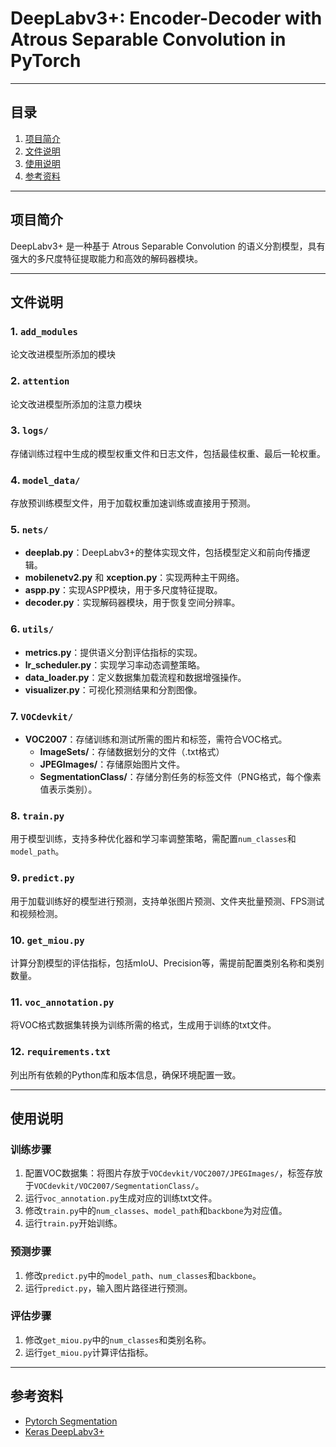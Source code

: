 # DeepLabv3+: Encoder-Decoder with Atrous Separable Convolution in PyTorch

---

## 目录
1. [项目简介](#项目简介)
2. [文件说明](#文件说明)
3. [使用说明](#使用说明)
4. [参考资料](#参考资料)

---

## 项目简介
DeepLabv3+ 是一种基于 Atrous Separable Convolution 的语义分割模型，具有强大的多尺度特征提取能力和高效的解码器模块。

---
## 文件说明
### 1. `add_modules`
论文改进模型所添加的模块

### 2. `attention`
论文改进模型所添加的注意力模块

### 3. `logs/`
存储训练过程中生成的模型权重文件和日志文件，包括最佳权重、最后一轮权重。

### 4. `model_data/`
存放预训练模型文件，用于加载权重加速训练或直接用于预测。

### 5. `nets/`
- **deeplab.py**：DeepLabv3+的整体实现文件，包括模型定义和前向传播逻辑。
- **mobilenetv2.py** 和 **xception.py**：实现两种主干网络。
- **aspp.py**：实现ASPP模块，用于多尺度特征提取。
- **decoder.py**：实现解码器模块，用于恢复空间分辨率。

### 6. `utils/`
- **metrics.py**：提供语义分割评估指标的实现。
- **lr_scheduler.py**：实现学习率动态调整策略。
- **data_loader.py**：定义数据集加载流程和数据增强操作。
- **visualizer.py**：可视化预测结果和分割图像。

### 7. `VOCdevkit/`
- **VOC2007**：存储训练和测试所需的图片和标签，需符合VOC格式。
  - **ImageSets/**：存储数据划分的文件（.txt格式）
  - **JPEGImages/**：存储原始图片文件。
  - **SegmentationClass/**：存储分割任务的标签文件（PNG格式，每个像素值表示类别）。

### 8. `train.py`
用于模型训练，支持多种优化器和学习率调整策略，需配置`num_classes`和`model_path`。

### 9. `predict.py`
用于加载训练好的模型进行预测，支持单张图片预测、文件夹批量预测、FPS测试和视频检测。

### 10. `get_miou.py`
计算分割模型的评估指标，包括mIoU、Precision等，需提前配置类别名称和类别数量。

### 11. `voc_annotation.py`
将VOC格式数据集转换为训练所需的格式，生成用于训练的txt文件。

### 12. `requirements.txt`
列出所有依赖的Python库和版本信息，确保环境配置一致。

---

## 使用说明

### 训练步骤
1. 配置VOC数据集：将图片存放于`VOCdevkit/VOC2007/JPEGImages/`，标签存放于`VOCdevkit/VOC2007/SegmentationClass/`。
2. 运行`voc_annotation.py`生成对应的训练txt文件。
3. 修改`train.py`中的`num_classes`、`model_path`和`backbone`为对应值。
4. 运行`train.py`开始训练。

### 预测步骤
1. 修改`predict.py`中的`model_path`、`num_classes`和`backbone`。
2. 运行`predict.py`，输入图片路径进行预测。

### 评估步骤
1. 修改`get_miou.py`中的`num_classes`和类别名称。
2. 运行`get_miou.py`计算评估指标。

---

## 参考资料
- [Pytorch Segmentation](https://github.com/ggyyzm/pytorch_segmentation)
- [Keras DeepLabv3+](https://github.com/bonlime/keras-deeplab-v3-plus)

